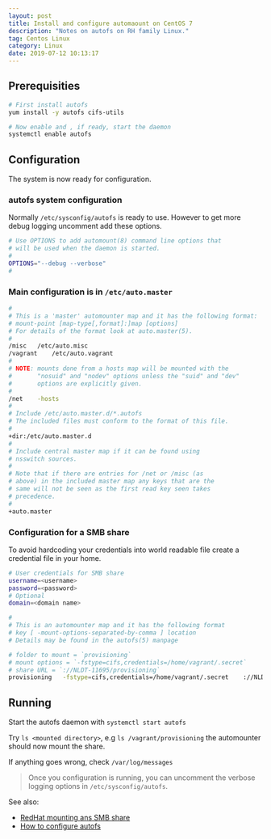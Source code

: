 ```yaml
---
layout: post
title: Install and configure automaount on CentOS 7
description: "Notes on autofs on RH family Linux."
tag: Centos Linux
category: Linux
date: 2019-07-12 10:13:17
---
```


## Prerequisities

```bash
# First install autofs
yum install -y autofs cifs-utils

# Now enable and , if ready, start the daemon
systemctl enable autofs
```

## Configuration

The system is now ready for configuration.

### autofs system configuration

Normally `/etc/sysconfig/autofs` is ready to use. However to get more debug logging uncomment add these options.

```bash
# Use OPTIONS to add automount(8) command line options that
# will be used when the daemon is started.
#
OPTIONS="--debug --verbose"
#
```

### Main configuration is in `/etc/auto.master`

```bash
#
# This is a 'master' automounter map and it has the following format:
# mount-point [map-type[,format]:]map [options]
# For details of the format look at auto.master(5).
#
/misc   /etc/auto.misc
/vagrant    /etc/auto.vagrant
#
# NOTE: mounts done from a hosts map will be mounted with the
#       "nosuid" and "nodev" options unless the "suid" and "dev"
#       options are explicitly given.
#
/net    -hosts
#
# Include /etc/auto.master.d/*.autofs
# The included files must conform to the format of this file.
#
+dir:/etc/auto.master.d
#
# Include central master map if it can be found using
# nsswitch sources.
#
# Note that if there are entries for /net or /misc (as
# above) in the included master map any keys that are the
# same will not be seen as the first read key seen takes
# precedence.
#
+auto.master
```

### Configuration for a SMB share

To avoid hardcoding your credentials into world readable file create a credential file
in your home.

```bash
# User credentials for SMB share
username=<username>
password=<password>
# Optional
domain=<domain name>
```

```bash
#
# This is an automounter map and it has the following format
# key [ -mount-options-separated-by-comma ] location
# Details may be found in the autofs(5) manpage

# folder to mount = `provisioning`
# mount options = `-fstype=cifs,credentials=/home/vagrant/.secret`
# share URL = `://NLDT-11695/provisioning`
provisioning   -fstype=cifs,credentials=/home/vagrant/.secret    ://NLDT-11695/provisioning
```
## Running

Start the autofs daemon with `systemctl start autofs`

Try `ls <mounted directory>`, e.g `ls /vagrant/provisioning` the automounter should now mount the share.

If anything goes wrong, check `/var/log/messages`

> Once you configuration is running, you can uncomment the verbose logging options in
`/etc/sysconfig/autofs`.

See also:

- [RedHat mounting ans SMB share](https://access.redhat.com/documentation/en-us/red_hat_enterprise_linux/7/html/storage_administration_guide/mounting_an_smb_share)
- [How to configure autofs](https://linuxconfig.org/how-to-configure-the-autofs-daemon-on-centos-7-rhel-7)